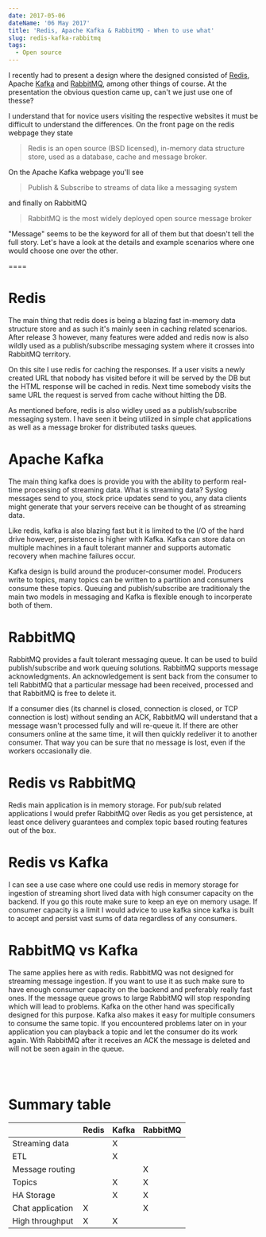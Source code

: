 ```yaml
---
date: 2017-05-06
dateName: '06 May 2017'
title: 'Redis, Apache Kafka & RabbitMQ - When to use what'
slug: redis-kafka-rabbitmq
tags:
  - Open source
---
```


I recently had to present a design where the designed consisted of [Redis](https://redis.io/), Apache [Kafka](https://kafka.apache.org/) and [RabbitMQ](https://www.rabbitmq.com/), among other things of course. At the presentation the obvious question came up, can't we just use one of thesse?

I understand that for novice users visiting the respective websites it must be difficult to understand the differences. On the front page on the redis webpage they state 

> Redis is an open source (BSD licensed), in-memory data structure store, used as a database, cache and message broker.

On the Apache Kafka webpage you'll see

> Publish & Subscribe to streams of data like a messaging system

and finally on RabbitMQ

> RabbitMQ is the most widely deployed open source message broker 

"Message" seems to be the keyword for all of them but that doesn't tell the full story. Let's have a look at the details and example scenarios where one would choose one over the other.

====

# Redis

The main thing that redis does is being a blazing fast in-memory data structure store and as such it's mainly seen in caching related scenarios. After release 3 however, many features were added and redis now is also wildly used as a publish/subscribe messaging system where it crosses into RabbitMQ territory.

On this site I use redis for caching the responses. If a user visits a newly created URL that nobody has visited before it will be served by the DB but the HTML response will be cached in redis. Next time somebody visits the same URL the request is served from cache without hitting the DB.

As mentioned before, redis is also widley used as a publish/subscribe messaging system. I have seen it being utilized in simple chat applications as well as a message broker for distributed tasks queues.

# Apache Kafka

The main thing kafka does is provide you with the ability to perform real-time processing of streaming data. What is streaming data? Syslog messages send to you, stock price updates send to you, any data clients might generate that your servers receive can be thought of as streaming data.

Like redis, kafka is also blazing fast but it is limited to the I/O of the hard drive however, persistence is higher with Kafka. Kafka can store data on multiple machines in a fault tolerant manner and supports automatic recovery when machine failures occur.

Kafka design is build around the producer-consumer model. Producers write to topics, many topics can be written to a partition and consumers consume these topics. Queuing and publish/subscribe are traditionaly the main two models in messaging and Kafka is flexible enough to incorperate both of them.

# RabbitMQ

RabbitMQ provides a fault tolerant messaging queue. It can be used to build publish/subscribe and work queuing solutions. RabbitMQ supports message acknowledgments. An acknowledgement is sent back from the consumer to tell RabbitMQ that a particular message had been received, processed and that RabbitMQ is free to delete it.

If a consumer dies (its channel is closed, connection is closed, or TCP connection is lost) without sending an ACK, RabbitMQ will understand that a message wasn't processed fully and will re-queue it. If there are other consumers online at the same time, it will then quickly redeliver it to another consumer. That way you can be sure that no message is lost, even if the workers occasionally die.

# Redis vs RabbitMQ

Redis main application is in memory storage. For pub/sub related applications I would prefer RabbitMQ over Redis as you get persistence, at least once delivery guarantees and complex topic based routing features out of the box.

# Redis vs Kafka

I can see a use case where one could use redis in memory storage for ingestion of streaming short lived data with high consumer capacity on the backend. If you go this route make sure to keep an eye on memory usage. If consumer capacity is a limit I would advice to use kafka since kafka is built to accept and persist vast sums of data regardless of any consumers.

# RabbitMQ vs Kafka

The same applies here as with redis. RabbitMQ was not designed for streaming message ingestion. If you want to use it as such make sure to have enough consumer capacity on the backend and preferably really fast ones. If the message queue grows to large RabbitMQ will stop responding which will lead to problems. Kafka on the other hand was specifically designed for this purpose. Kafka also makes it easy for multiple consumers to consume the same topic. If you encountered problems later on in your application you can playback a topic and let the consumer do its work again. With RabbitMQ after it receives an ACK the message is deleted and will not be seen again in the queue.

<br />
<br />

# Summary table

|    | Redis | Kafka | RabbitMQ |
| -- | ----- | ----- | -------- |
| Streaming data |    |  X  |     |
| ETL |    |  X  |     |
| Message routing |    |     |  X  |
| Topics |    |  X  |  X   |
| HA Storage |    |  X  |  X   |
| Chat application |  X  |     |  X  |
| High throughput |  X  |  X  |     |


